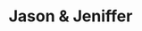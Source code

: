 ---
layout: post
#categories - portfolio must have 2 categories - marriage / graduations / events
categories: portfolio marriage
#imagename - must be one word, same as 1st word of jpeg
imagename: wedding-jasonjeniffer
title: Jason & Jeniffer
description: Wedding Actual Day
---